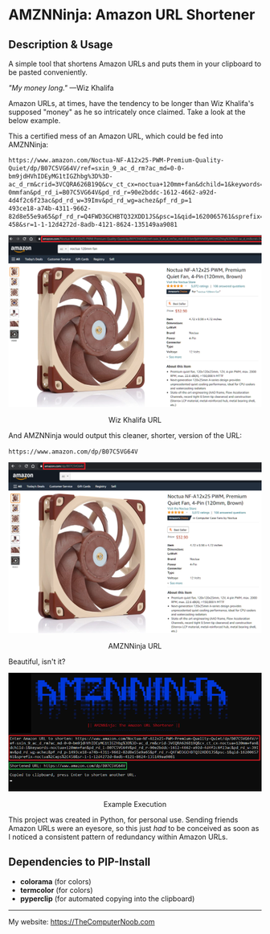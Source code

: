 # AMZNNinja: Amazon URL Shortener

## Description & Usage
A simple tool that shortens Amazon URLs and puts them in your clipboard to be pasted conveniently.

*"My money long."* —Wiz Khalifa

Amazon URLs, at times, have the tendency to be longer than Wiz Khalifa's supposed "money" as he so intricately once claimed. Take a look at the below example.

This a certified mess of an Amazon URL, which could be fed into AMZNNinja:

```
https://www.amazon.com/Noctua-NF-A12x25-PWM-Premium-Quality-Quiet/dp/B07C5VG64V/ref=sxin_9_ac_d_rm?ac_md=0-0-
bm9jdHVhIDEyMG1tIGZhbg%3D%3D-ac_d_rm&crid=3VCQRA626B19Q&cv_ct_cx=noctua+120mm+fan&dchild=1&keywords=noctua+12
0mmfan&pd_rd_i=B07C5VG64V&pd_rd_r=90e2bddc-1612-4662-a92d-4d4f2c6f23ac&pd_rd_w=39Imv&pd_rd_wg=achez&pf_rd_p=1
493ce18-a74b-4311-9662-82d8e55e9a65&pf_rd_r=Q4FWD3GCHBTQ32XDD1JS&psc=1&qid=1620065761&sprefix=noctua%2Caps%2C
458&sr=1-1-12d4272d-8adb-4121-8624-135149aa9081
```

<div align="center">
<img src="https://raw.githubusercontent.com/SHUR1K-N/AMZNNinja-Amazon-URL-Shortener/master/Images/Complete URL.png">
<p>Wiz Khalifa URL</p>
</div>

And AMZNNinja would output this cleaner, shorter, version of the URL:

`https://www.amazon.com/dp/B07C5VG64V`

<div align="center">
<img src="https://raw.githubusercontent.com/SHUR1K-N/AMZNNinja-Amazon-URL-Shortener/master/Images/Short URL.png">
<p>AMZNNinja URL</p>
</div>

Beautiful, isn't it?

<div align="center">
<img src="https://raw.githubusercontent.com/SHUR1K-N/AMZNNinja-Amazon-URL-Shortener/master/Images/Example.png">
<p>Example Execution</p>
</div>

This project was created in Python, for personal use. Sending friends Amazon URLs were an eyesore, so this just *had* to be conceived as soon as I noticed a consistent pattern of redundancy within Amazon URLs.

## Dependencies to PIP-Install
- **colorama** (for colors)
- **termcolor** (for colors)
- **pyperclip**	(for automated copying into the clipboard)

------------

My website: https://TheComputerNoob.com
